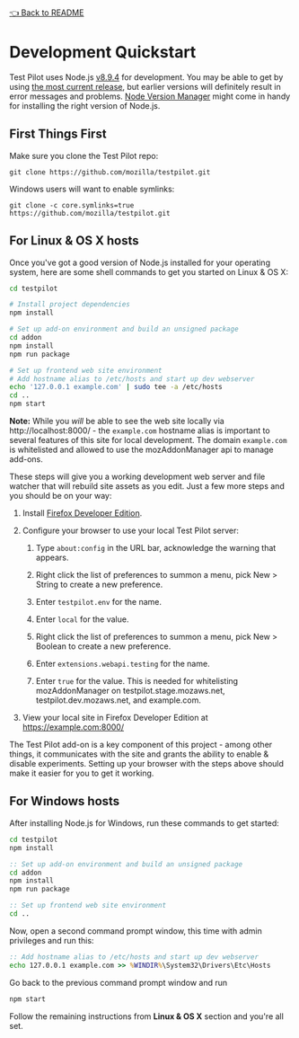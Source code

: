 [👈 Back to README](../../README.md)

# Development Quickstart

Test Pilot uses Node.js [v8.9.4](https://nodejs.org/dist/latest-v8.x/) for
development. You may be able to get by using
[the most current release](https://nodejs.org/en/download/current/), but
earlier versions will definitely result in error messages and problems. [Node
Version Manager](https://github.com/creationix/nvm/blob/master/README.md)
might come in handy for installing the right version of Node.js.

## First Things First

Make sure you clone the Test Pilot repo:

  `git clone https://github.com/mozilla/testpilot.git`
  
Windows users will want to enable symlinks:

  `git clone -c core.symlinks=true https://github.com/mozilla/testpilot.git`

## For Linux & OS X hosts

Once you've got a good version of Node.js installed for your operating system,
here are some shell commands to get you started on Linux & OS X:

```bash
cd testpilot

# Install project dependencies
npm install

# Set up add-on environment and build an unsigned package
cd addon
npm install
npm run package

# Set up frontend web site environment
# Add hostname alias to /etc/hosts and start up dev webserver
echo '127.0.0.1 example.com' | sudo tee -a /etc/hosts
cd ..
npm start
```

**Note:** While you *will* be able to see the web site locally via
http://localhost:8000/ - the `example.com` hostname alias is important to
several features of this site for local development. The domain `example.com`
is whitelisted and allowed to use the mozAddonManager api to manage add-ons.

These steps will give you a working development web server and file
watcher that will rebuild site assets as you edit. Just a few more steps and
you should be on your way:

1. Install [Firefox Developer Edition][devedition].

1. Configure your browser to use your local Test Pilot server:

   1. Type `about:config` in the URL bar, acknowledge the warning that appears.

   1. Right click the list of preferences to summon a menu, pick New > String
      to create a new preference.

   1. Enter `testpilot.env` for the name.

   1. Enter `local` for the value.

   1. Right click the list of preferences to summon a menu, pick New > Boolean
      to create a new preference.

   1. Enter `extensions.webapi.testing` for the name.

   1. Enter `true` for the value. This is needed for whitelisting mozAddonManager
      on testpilot.stage.mozaws.net, testpilot.dev.mozaws.net, and example.com.

1. View your local site in Firefox Developer Edition at https://example.com:8000/

[aboutconfig]: https://support.mozilla.org/en-US/kb/about-config-editor-firefox
[devedition]: https://www.mozilla.org/en-US/firefox/developer/
[devprefs]: https://addons.mozilla.org/en-US/firefox/addon/devprefs/

The Test Pilot add-on is a key component of this project - among other things,
it communicates with the site and grants the ability to enable & disable
experiments. Setting up your browser with the steps above should make it easier
for you to get it working.

## For Windows hosts

After installing Node.js for Windows, run these commands to get started:

```cmd
cd testpilot
npm install

:: Set up add-on environment and build an unsigned package
cd addon
npm install
npm run package

:: Set up frontend web site environment
cd ..
```

Now, open a second command prompt window, this time with admin privileges and run this:

```cmd
:: Add hostname alias to /etc/hosts and start up dev webserver
echo 127.0.0.1 example.com >> %WINDIR%\System32\Drivers\Etc\Hosts
```

Go back to the previous command prompt window and run

```cmd
npm start
```

Follow the remaining instructions from **Linux & OS X** section and you're all set.
